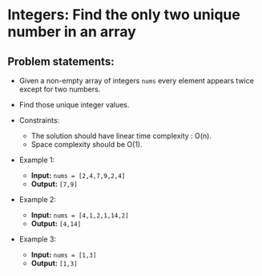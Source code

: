 # Integers: Find the only two unique number in an array
## Problem statements:
- Given a non-empty array of integers `nums` every element appears twice except for two numbers. 
- Find those unique integer values.
- Constraints:
  - The solution should have linear time complexity : O(n).
  - Space complexity should be O(1).

- Example 1:
  - **Input:** `nums = [2,4,7,9,2,4]`
  - **Output:** `[7,9]`

- Example 2:
  - **Input:** `nums = [4,1,2,1,14,2]`
  - **Output:** `[4,14]`

- Example 3:
  - **Input:** `nums = [1,3]`
  - **Output:** `[1,3]`

